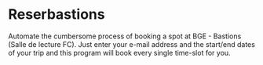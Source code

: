# Reserbastions
Automate the cumbersome process of booking a spot at BGE - Bastions (Salle de lecture FC).
Just enter your e-mail address and the start/end dates of your trip and this program will book every single time-slot for you.
